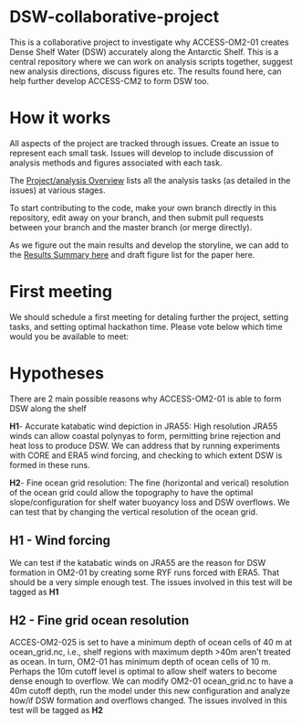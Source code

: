 # DSW-collaborative-project

This is a collaborative project to investigate why ACCESS-OM2-01 creates Dense Shelf Water (DSW) accurately along the Antarctic Shelf. This is a central repository where we can work on analysis scripts together, suggest new analysis directions, discuss figures etc. The results found here, can help further develop ACCESS-CM2 to form DSW too.


# How it works

All aspects of the project are tracked through issues. Create an issue to represent each small task. Issues will develop to include discussion of analysis methods and figures associated with each task.

The [Project/analysis Overview](https://github.com/users/willaguiar/projects/3) lists all the analysis tasks (as detailed in the issues) at various stages.

To start contributing to the code, make your own branch directly in this repository, edit away on your branch, and then submit pull requests between your branch and the master branch (or merge directly).

As we figure out the main results and develop the storyline, we can add to the [Results Summary here](https://github.com/willaguiar/DSW-collaborative-project/blob/main/Results_summary) and draft figure list for the paper here.

# First meeting

We should schedule a first meeting for detaling further the project, setting tasks, and setting optimal hackathon time.
Please vote below which time would you be available to meet:



# Hypotheses

There are 2 main possible reasons why ACCESS-OM2-01 is able to form DSW along the shelf

**H1**-  Accurate katabatic wind depiction in JRA55: High resolution JRA55 winds can allow coastal polynyas to form,  permitting brine rejection and heat loss to produce DSW. We can address that by running experiments with CORE and ERA5 wind forcing, and checking to which extent DSW is formed in these runs. 

**H2**- Fine ocean grid resolution: The fine (horizontal and verical) resolution of the ocean grid could allow the topography to have the optimal slope/configuration for shelf water buoyancy loss and DSW overflows. We can test that by changing the vertical resolution of the ocean grid.
    
## H1 - Wind forcing
We can test if the katabatic winds on JRA55 are the reason for DSW formation in OM2-01 by creating some RYF runs forced with ERA5. That should be a very simple enough test. The issues involved in this test will be tagged as **H1**

## H2 -  Fine grid ocean resolution
   ACCES-OM2-025 is set to have a minimum depth of ocean cells of 40 m at ocean_grid.nc, i.e., shelf regions with maximum depth >40m aren't treated as ocean. In turn, OM2-01 has minimum depth of ocean cells of 10 m. Perhaps the 10m cutoff level is optimal to allow shelf waters to become dense enough to overflow. We can modify OM2-01 ocean_grid.nc to have a 40m cutoff depth, run the model under this new configuration and analyze how/if DSW formation and overflows changed. The issues involved in this test will be tagged as **H2**




